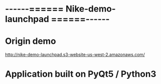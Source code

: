 # ------====== Nike-demo-launchpad ======------

# Origin demo
http://nike-demo-launchpad.s3-website-us-west-2.amazonaws.com/

# Application built on PyQt5 / Python3 
